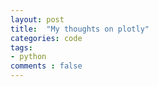 ```yaml
---
layout: post
title:  "My thoughts on plotly"
categories: code
tags:
- python
comments : false
---
```



